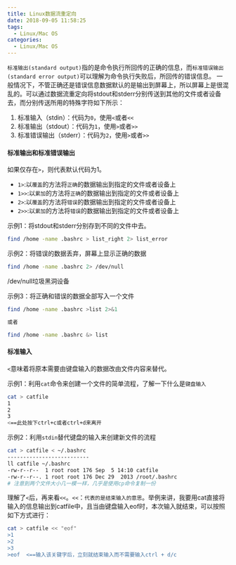 ```yaml
---
title: Linux数据流重定向
date: 2018-09-05 11:58:25
tags:
  - Linux/Mac OS
categories:
  - Linux/Mac OS
---
```


`标准输出(standard output)`指的是命令执行所回传的正确的信息，而`标准错误输出(standard error output)`可以理解为命令执行失败后，所回传的错误信息。
一般情况下，不管正确还是错误信息数据默认的是输出到屏幕上，所以屏幕上是很混乱的。可以通过数据流重定向将stdout和stderr分别传送到其他的文件或者设备去，而分别传送所用的特殊字符如下所示：

<!-- more -->

1. 标准输入（stdin）：代码为`0`，使用`<`或者`<<`
2. 标准输出（stdout）：代码为`1`，使用`>`或者`>>`
3. 标准错误输出（stderr）：代码为`2`，使用`>`或者`>>`

#### 标准输出和标准错误输出
如果仅存在`>`，则代表默认代码为1。

- `1>`:以`覆盖`的方法将`正确`的数据输出到指定的文件或者设备上
- `1>>`:以`累加`的方法将`正确`的数据输出到指定的文件或者设备上
- `2>`:以`覆盖`的方法将`错误`的数据输出到指定的文件或者设备上
- `2>>`:以`累加`的方法将`错误`的数据输出到指定的文件或者设备上


示例1：将stdout和stderr分别存到不同的文件中去。
```bash
find /home -name .bashrc > list_right 2> list_error
```

示例2：将错误的数据丢弃，屏幕上显示正确的数据
```bash
find /home -name .bashrc 2> /dev/null
```
/dev/null垃圾黑洞设备

示例3：将正确和错误的数据全部写入一个文件
```bash
find /home -name .bashrc >list 2>&1

或者

find /home -name .bashrc &> list

```

#### 标准输入

`<`意味着将原本需要由键盘输入的数据改由文件内容来替代。

示例1：利用`cat`命令来创建一个文件的简单流程，了解一下什么是`键盘输入`
```bash
cat > catfile
1
2
3
<==此处按下ctrl+c或者ctrl+d来离开
```
示例2：利用`stdin`替代键盘的输入来创建新文件的流程
```bash
cat > catfile < ~/.bashrc
--------------------------
ll catfile ~/.bashrc
-rw-r--r--  1 root root 176 Sep  5 14:10 catfile
-rw-r--r--. 1 root root 176 Dec 29  2013 /root/.bashrc
# 注意到两个文件大小几一模一样，几乎是使用cp命令复制一份
```
理解了`<`后，再来看`<<`。`<<`：`代表的是结束输入的意思`。举例来讲，我要用cat直接将输入的信息输出到catfile中，且当由键盘输入eof时，本次输入就结束，可以按照如下方式进行：
```bash
cat > catfile << "eof"
>1
>2
>3
>eof  <==输入该关键字后，立刻就结束输入而不需要输入ctrl + d/c
```
